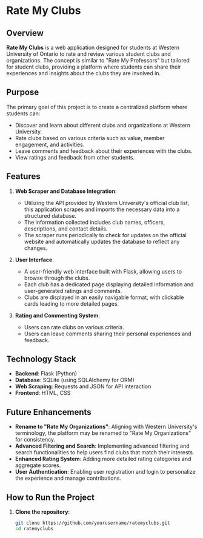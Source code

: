 # Rate My Clubs

## Overview

**Rate My Clubs** is a web application designed for students at Western University of Ontario to rate and review various student clubs and organizations. The concept is similar to "Rate My Professors" but tailored for student clubs, providing a platform where students can share their experiences and insights about the clubs they are involved in.

## Purpose

The primary goal of this project is to create a centralized platform where students can:
- Discover and learn about different clubs and organizations at Western University.
- Rate clubs based on various criteria such as value, member engagement, and activities.
- Leave comments and feedback about their experiences with the clubs.
- View ratings and feedback from other students.

## Features

1. **Web Scraper and Database Integration**:
   - Utilizing the API provided by Western University's official club list, this application scrapes and imports the necessary data into a structured database. 
   - The information collected includes club names, officers, descriptions, and contact details.
   - The scraper runs periodically to check for updates on the official website and automatically updates the database to reflect any changes.

2. **User Interface**:
   - A user-friendly web interface built with Flask, allowing users to browse through the clubs.
   - Each club has a dedicated page displaying detailed information and user-generated ratings and comments.
   - Clubs are displayed in an easily navigable format, with clickable cards leading to more detailed pages.

3. **Rating and Commenting System**:
   - Users can rate clubs on various criteria.
   - Users can leave comments sharing their personal experiences and feedback.

## Technology Stack

- **Backend**: Flask (Python)
- **Database**: SQLite (using SQLAlchemy for ORM)
- **Web Scraping**: Requests and JSON for API interaction
- **Frontend**: HTML, CSS

## Future Enhancements

- **Rename to "Rate My Organizations"**: Aligning with Western University's terminology, the platform may be renamed to "Rate My Organizations" for consistency.
- **Advanced Filtering and Search**: Implementing advanced filtering and search functionalities to help users find clubs that match their interests.
- **Enhanced Rating System**: Adding more detailed rating categories and aggregate scores.
- **User Authentication**: Enabling user registration and login to personalize the experience and manage contributions.

## How to Run the Project

1. **Clone the repository**:
   ```bash
   git clone https://github.com/yourusername/ratemyclubs.git
   cd ratemyclubs
